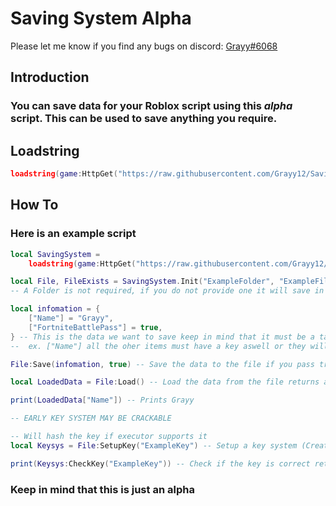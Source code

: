 # Saving System Alpha
Please let me know if you find any bugs on discord: [Grayy#6068](https://discord.com/users/339838833489346560)


## Introduction
### You can save data for your Roblox script using this *alpha* script. This can be used to save anything you require.

## Loadstring

```lua
loadstring(game:HttpGet("https://raw.githubusercontent.com/Grayy12/SavingSys-Alpha/main/src.lua", true))()
```

## How To
### Here is an example script

```lua
local SavingSystem =
	loadstring(game:HttpGet("https://raw.githubusercontent.com/Grayy12/SavingSys-Alpha/main/src.lua", true))()

local File, FileExists = SavingSystem.Init("ExampleFolder", "ExampleFile.txt") -- Find or create a file in the ExampleFolder folder called ExampleFile
-- A Folder is not required, if you do not provide one it will save in the workspace directory

local infomation = {
	["Name"] = "Grayy",
	["FortniteBattlePass"] = true,
} -- This is the data we want to save keep in mind that it must be a table and if you use a key,
--  ex. ["Name"] all the oher items must have a key aswell or they will not save ones with a key

File:Save(infomation, true) -- Save the data to the file if you pass true as the second argument it will override the file

local LoadedData = File:Load() -- Load the data from the file returns a table

print(LoadedData["Name"]) -- Prints Grayy

-- EARLY KEY SYSTEM MAY BE CRACKABLE

-- Will hash the key if executor supports it
local Keysys = File:SetupKey("ExampleKey") -- Setup a key system (Creates a key file)

print(Keysys:CheckKey("ExampleKey")) -- Check if the key is correct returns true or false

```

### Keep in mind that this is just an alpha
